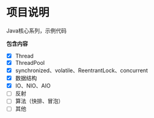 # 项目说明

Java核心系列，示例代码



**包含内容**

- [x] Thread 
- [x] ThreadPool
- [x] synchronized、volatile、ReentrantLock、concurrent
- [x] 数据结构
- [x] IO、NIO、AIO
- [ ] 反射
- [ ] 算法（快排、冒泡）
- [ ] 其他